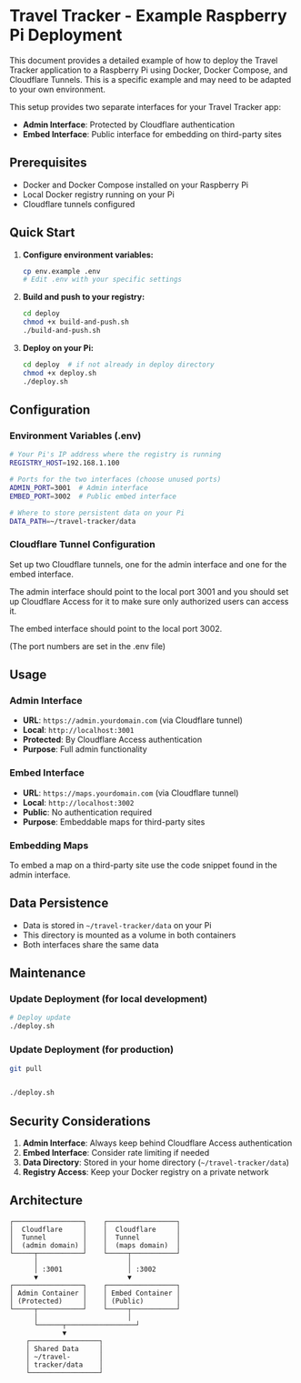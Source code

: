 # Travel Tracker - Example Raspberry Pi Deployment

This document provides a detailed example of how to deploy the Travel Tracker application to a Raspberry Pi using Docker, Docker Compose, and Cloudflare Tunnels. This is a specific example and may need to be adapted to your own environment.

This setup provides two separate interfaces for your Travel Tracker app:

- **Admin Interface**: Protected by Cloudflare authentication
- **Embed Interface**: Public interface for embedding on third-party sites

## Prerequisites

- Docker and Docker Compose installed on your Raspberry Pi
- Local Docker registry running on your Pi
- Cloudflare tunnels configured

## Quick Start

1. **Configure environment variables:**
   ```bash
   cp env.example .env
   # Edit .env with your specific settings
   ```

2. **Build and push to your registry:**
   ```bash
   cd deploy
   chmod +x build-and-push.sh
   ./build-and-push.sh
   ```

3. **Deploy on your Pi:**
   ```bash
   cd deploy  # if not already in deploy directory
   chmod +x deploy.sh
   ./deploy.sh
   ```

## Configuration

### Environment Variables (.env)

```bash
# Your Pi's IP address where the registry is running
REGISTRY_HOST=192.168.1.100

# Ports for the two interfaces (choose unused ports)
ADMIN_PORT=3001  # Admin interface
EMBED_PORT=3002  # Public embed interface

# Where to store persistent data on your Pi
DATA_PATH=~/travel-tracker/data
```

### Cloudflare Tunnel Configuration

Set up two Cloudflare tunnels, one for the admin interface and one for the embed interface.

The admin interface should point to the local port 3001 and you should set up Cloudflare Access for it to make sure only authorized users can access it.

The embed interface should point to the local port 3002.

(The port numbers are set in the .env file)

## Usage

### Admin Interface
- **URL**: `https://admin.yourdomain.com` (via Cloudflare tunnel)
- **Local**: `http://localhost:3001`
- **Protected**: By Cloudflare Access authentication
- **Purpose**: Full admin functionality

### Embed Interface
- **URL**: `https://maps.yourdomain.com` (via Cloudflare tunnel)
- **Local**: `http://localhost:3002`
- **Public**: No authentication required
- **Purpose**: Embeddable maps for third-party sites

### Embedding Maps

To embed a map on a third-party site use the code snippet found in the admin interface.



## Data Persistence

- Data is stored in `~/travel-tracker/data` on your Pi
- This directory is mounted as a volume in both containers
- Both interfaces share the same data

## Maintenance

### Update Deployment (for local development)
```bash
# Deploy update
./deploy.sh
```

### Update Deployment (for production)

```bash
git pull


./deploy.sh
```






## Security Considerations

1. **Admin Interface**: Always keep behind Cloudflare Access authentication
2. **Embed Interface**: Consider rate limiting if needed
3. **Data Directory**: Stored in your home directory (`~/travel-tracker/data`)
4. **Registry Access**: Keep your Docker registry on a private network


## Architecture

```
┌─────────────────┐    ┌─────────────────┐
│  Cloudflare     │    │  Cloudflare     │
│  Tunnel         │    │  Tunnel         │
│  (admin domain) │    │  (maps domain)  │
└─────┬───────────┘    └─────┬───────────┘
      │                      │
      │ :3001                │ :3002
      ▼                      ▼
┌─────────────────┐    ┌─────────────────┐
│ Admin Container │    │ Embed Container │
│ (Protected)     │    │ (Public)        │
└─────┬───────────┘    └─────┬───────────┘
      │                      │
      └──────┬─────────────────┘
             ▼
    ┌─────────────────┐
    │ Shared Data     │
    │ ~/travel-       │
    │ tracker/data    │
    └─────────────────┘
``` 
